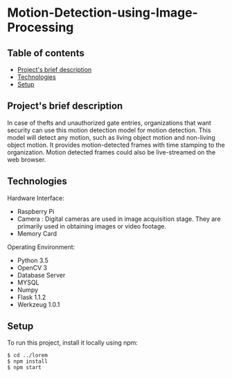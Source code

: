 # Motion-Detection-using-Image-Processing
## Table of contents
* [Project's brief description](#project's-brief-description)
* [Technologies](#technologies)
* [Setup](#setup)

## Project's brief description

In case of thefts and unauthorized gate entries, organizations that want security can use this motion detection model for motion detection. This model will detect any motion, such as living object motion and non-living object motion. It provides motion-detected frames with time stamping to the organization. Motion detected frames could also be live-streamed on the web browser.
	
## Technologies
Hardware Interface:
* Raspberry Pi
* Camera : Digital cameras are used in image acquisition stage. They are primarily used in obtaining images or video footage.
* Memory Card

Operating Environment:
* Python 3.5
* OpenCV 3
* Database Server
* MYSQL
* Numpy 
* Flask 1.1.2
* Werkzeug 1.0.1
	
## Setup
To run this project, install it locally using npm:

```
$ cd ../lorem
$ npm install
$ npm start
```
